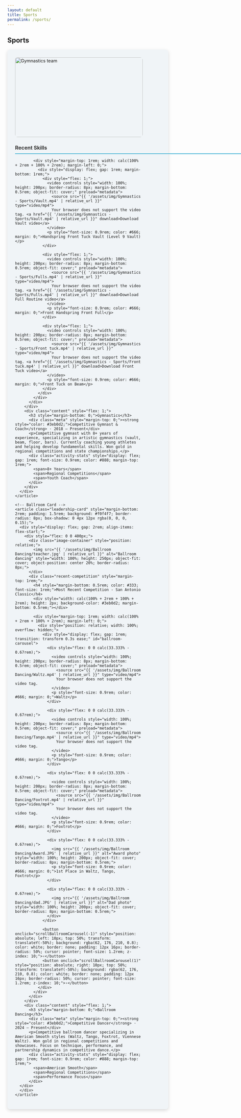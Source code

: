 ```yaml
---
layout: default
title: Sports
permalink: /sports/
---
```


<section class="section">
  <h2>Sports</h2>

  <div class="leadership-cards-stack">
    <!-- Gymnastics Card -->
    <article class="leadership-card" style="margin-bottom: 2rem; padding: 1.5rem; background: #f0f4f7; border-radius: 8px; box-shadow: 0 4px 12px rgba(0, 0, 0, 0.15);">
      <div style="display: flex; gap: 2rem; align-items: flex-start;">
        <div style="flex: 0 0 400px;">
          <div class="image-container" style="position: relative;">
            <img src="{{ '/assets/img/Gymnastics - Sports/Team.jpg' | relative_url }}" alt="Gymnastics team" style="width: 100%; height: 250px; object-fit: cover; border-radius: 8px;">
          </div>
          <div class="recent-skills" style="margin-top: 1rem;">
            <h4 style="margin-bottom: 0.5rem; color: #333; font-size: 1rem;">Recent Skills</h4>
            <div style="width: calc(100% + 2rem + 100% + 2rem); height: 2px; background-color: #3eb0d2; margin-bottom: 0.5rem;"></div>
            
            <div style="margin-top: 1rem; width: calc(100% + 2rem + 100% + 2rem); margin-left: 0;">
              <div style="display: flex; gap: 1rem; margin-bottom: 1rem;">
                <div style="flex: 1;">
                  <video controls style="width: 100%; height: 200px; border-radius: 8px; margin-bottom: 0.5rem; object-fit: cover;" preload="metadata">
                    <source src="{{ '/assets/img/Gymnastics - Sports/Vault.mp4' | relative_url }}" type="video/mp4">
                    Your browser does not support the video tag. <a href="{{ '/assets/img/Gymnastics - Sports/Vault.mp4' | relative_url }}" download>Download Vault video</a>
                  </video>
                  <p style="font-size: 0.9rem; color: #666; margin: 0;">Handspring Front Tuck Vault (Level 9 Vault)</p>
                </div>
                
                <div style="flex: 1;">
                  <video controls style="width: 100%; height: 200px; border-radius: 8px; margin-bottom: 0.5rem; object-fit: cover;" preload="metadata">
                    <source src="{{ '/assets/img/Gymnastics - Sports/Fulls.mp4' | relative_url }}" type="video/mp4">
                    Your browser does not support the video tag. <a href="{{ '/assets/img/Gymnastics - Sports/Fulls.mp4' | relative_url }}" download>Download Full Routine video</a>
                  </video>
                  <p style="font-size: 0.9rem; color: #666; margin: 0;">Front Handspring Front Full</p>
                </div>
                
                <div style="flex: 1;">
                  <video controls style="width: 100%; height: 200px; border-radius: 8px; margin-bottom: 0.5rem; object-fit: cover;" preload="metadata">
                    <source src="{{ '/assets/img/Gymnastics - Sports/Front tuck.mp4' | relative_url }}" type="video/mp4">
                    Your browser does not support the video tag. <a href="{{ '/assets/img/Gymnastics - Sports/Front tuck.mp4' | relative_url }}" download>Download Front Tuck video</a>
                  </video>
                  <p style="font-size: 0.9rem; color: #666; margin: 0;">Front Tuck on Beam</p>
                </div>
              </div>
            </div>
          </div>
        </div>
        <div class="content" style="flex: 1;">
          <h3 style="margin-bottom: 0;">Gymnastics</h3>
          <div class="meta" style="margin-top: 0;"><strong style="color: #3eb0d2;">Competitive Gymnast & Coach</strong> · 2018 – Present</div>
          <p>Competitive gymnast with 8+ years of experience, specializing in artistic gymnastics (vault, beam, floor, bars). Currently coaching young athletes and helping develop fundamental skills. Won gold in regional competitions and state championships.</p>
          <div class="activity-stats" style="display: flex; gap: 1rem; font-size: 0.9rem; color: #888; margin-top: 1rem;">
            <span>8+ Years</span>
            <span>Regional Competitions</span>
            <span>Youth Coach</span>
          </div>
        </div>
      </div>
    </article>

    <!-- Ballroom Card -->
    <article class="leadership-card" style="margin-bottom: 2rem; padding: 1.5rem; background: #f0f4f7; border-radius: 8px; box-shadow: 0 4px 12px rgba(0, 0, 0, 0.15);">
      <div style="display: flex; gap: 2rem; align-items: flex-start;">
        <div style="flex: 0 0 400px;">
          <div class="image-container" style="position: relative;">
            <img src="{{ '/assets/img/Ballroom Dancing/teacher.jpg' | relative_url }}" alt="Ballroom dancing" style="width: 100%; height: 250px; object-fit: cover; object-position: center 20%; border-radius: 8px;">
          </div>
          <div class="recent-competition" style="margin-top: 1rem;">
            <h4 style="margin-bottom: 0.5rem; color: #333; font-size: 1rem;">Most Recent Competition - San Antonio Classic</h4>
            <div style="width: calc(100% + 2rem + 100% + 2rem); height: 2px; background-color: #3eb0d2; margin-bottom: 0.5rem;"></div>
            
            <div style="margin-top: 1rem; width: calc(100% + 2rem + 100% + 2rem); margin-left: 0;">
              <div style="position: relative; width: 100%; overflow: hidden;">
                <div style="display: flex; gap: 1rem; transition: transform 0.3s ease;" id="ballroom-carousel">
                  <div style="flex: 0 0 calc(33.333% - 0.67rem);">
                    <video controls style="width: 100%; height: 200px; border-radius: 8px; margin-bottom: 0.5rem; object-fit: cover;" preload="metadata">
                      <source src="{{ '/assets/img/Ballroom Dancing/Waltz.mp4' | relative_url }}" type="video/mp4">
                      Your browser does not support the video tag.
                    </video>
                    <p style="font-size: 0.9rem; color: #666; margin: 0;">Waltz</p>
                  </div>
                  
                  <div style="flex: 0 0 calc(33.333% - 0.67rem);">
                    <video controls style="width: 100%; height: 200px; border-radius: 8px; margin-bottom: 0.5rem; object-fit: cover;" preload="metadata">
                      <source src="{{ '/assets/img/Ballroom Dancing/Tango.mp4' | relative_url }}" type="video/mp4">
                      Your browser does not support the video tag.
                    </video>
                    <p style="font-size: 0.9rem; color: #666; margin: 0;">Tango</p>
                  </div>
                  
                  <div style="flex: 0 0 calc(33.333% - 0.67rem);">
                    <video controls style="width: 100%; height: 200px; border-radius: 8px; margin-bottom: 0.5rem; object-fit: cover;" preload="metadata">
                      <source src="{{ '/assets/img/Ballroom Dancing/Foxtrot.mp4' | relative_url }}" type="video/mp4">
                      Your browser does not support the video tag.
                    </video>
                    <p style="font-size: 0.9rem; color: #666; margin: 0;">Foxtrot</p>
                  </div>
                  
                  <div style="flex: 0 0 calc(33.333% - 0.67rem);">
                    <img src="{{ '/assets/img/Ballroom Dancing/Award.JPG' | relative_url }}" alt="Award photo" style="width: 100%; height: 200px; object-fit: cover; border-radius: 8px; margin-bottom: 0.5rem;">
                    <p style="font-size: 0.9rem; color: #666; margin: 0;">1st Place in Waltz, Tango, Foxtrot</p>
                  </div>
                  
                  <div style="flex: 0 0 calc(33.333% - 0.67rem);">
                    <img src="{{ '/assets/img/Ballroom Dancing/dad.JPG' | relative_url }}" alt="Dad photo" style="width: 100%; height: 200px; object-fit: cover; border-radius: 8px; margin-bottom: 0.5rem;">
                  </div>
                </div>
                
                <button onclick="scrollBallroomCarousel(-1)" style="position: absolute; left: 10px; top: 50%; transform: translateY(-50%); background: rgba(62, 176, 210, 0.8); color: white; border: none; padding: 12px 16px; border-radius: 50%; cursor: pointer; font-size: 1.2rem; z-index: 10;">‹</button>
                <button onclick="scrollBallroomCarousel(1)" style="position: absolute; right: 10px; top: 50%; transform: translateY(-50%); background: rgba(62, 176, 210, 0.8); color: white; border: none; padding: 12px 16px; border-radius: 50%; cursor: pointer; font-size: 1.2rem; z-index: 10;">›</button>
              </div>
            </div>
          </div>
        </div>
        <div class="content" style="flex: 1;">
          <h3 style="margin-bottom: 0;">Ballroom Dancing</h3>
          <div class="meta" style="margin-top: 0;"><strong style="color: #3eb0d2;">Competitive Dancer</strong> · 2024 – Present</div>
          <p>Competitive ballroom dancer specializing in American Smooth styles (Waltz, Tango, Foxtrot, Viennese Waltz). Won gold in regional competitions and showcases. Focus on technique, performance, and partnership dynamics in competitive dance.</p>
          <div class="activity-stats" style="display: flex; gap: 1rem; font-size: 0.9rem; color: #888; margin-top: 1rem;">
            <span>American Smooth</span>
            <span>Regional Competitions</span>
            <span>Performance Focus</span>
          </div>
      </div>
      </div>
    </article>
  </div>
</section>

<script>
let ballroomCarouselPosition = 0;
const ballroomCarouselItems = 5; // Total number of items
const ballroomCarouselVisible = 3; // Number of items visible at once

function scrollBallroomCarousel(direction) {
  const carousel = document.getElementById('ballroom-carousel');
  const container = carousel.parentElement;
  const maxPosition = ballroomCarouselItems - ballroomCarouselVisible;
  
  ballroomCarouselPosition += direction;
  
  // Clamp position between 0 and maxPosition
  ballroomCarouselPosition = Math.max(0, Math.min(ballroomCarouselPosition, maxPosition));
  
  // Calculate scroll amount based on container width
  const itemWidth = container.offsetWidth / ballroomCarouselVisible;
  const scrollAmount = ballroomCarouselPosition * itemWidth;
  
  carousel.style.transform = `translateX(-${scrollAmount}px)`;
}
</script>
